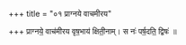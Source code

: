 +++
title = "०१ प्राग्नये वाचमीरय"

+++
प्राग्नये॒ वाच॑मीरय वृष॒भाय॑ क्षिती॒नाम्। स नः॑ पर्ष॒दति॒ द्विषः॑ ॥